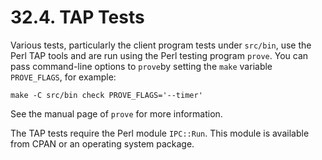 # 32.4. TAP Tests

Various tests, particularly the client program tests under `src/bin`, use the Perl TAP tools and are run using the Perl testing program `prove`. You can pass command-line options to `prove`by setting the `make` variable `PROVE_FLAGS`, for example:

```
make -C src/bin check PROVE_FLAGS='--timer'
```

See the manual page of `prove` for more information.

The TAP tests require the Perl module `IPC::Run`. This module is available from CPAN or an operating system package.
